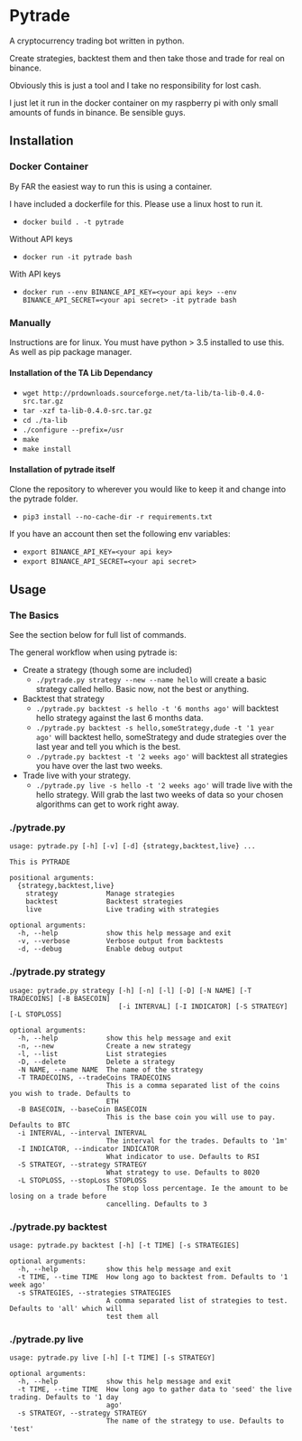 # Pytrade

A cryptocurrency trading bot written in python.

Create strategies, backtest them and then take those and trade for real on binance.

Obviously this is just a tool and I take no responsibility for lost cash.

I just let it run in the docker container on my raspberry pi with only small amounts of funds in binance. Be sensible guys.

## Installation

### Docker Container

By FAR the easiest way to run this is using a container.

I have included a dockerfile for this. Please use a linux host to run it.

- `docker build . -t pytrade`

Without API keys
- `docker run -it pytrade bash`

With API keys
- `docker run --env BINANCE_API_KEY=<your api key> --env BINANCE_API_SECRET=<your api secret> -it pytrade bash`

### Manually

Instructions are for linux. You must have python > 3.5 installed to use this. As well as pip package manager.

#### Installation of the TA Lib Dependancy

- `wget http://prdownloads.sourceforge.net/ta-lib/ta-lib-0.4.0-src.tar.gz`
- `tar -xzf ta-lib-0.4.0-src.tar.gz`
- `cd ./ta-lib`
- `./configure --prefix=/usr`
- `make`
- `make install`

#### Installation of pytrade itself

Clone the repository to wherever you would like to keep it and change into the pytrade folder.

- `pip3 install --no-cache-dir -r requirements.txt`

If you have an account then set the following env variables:
- `export BINANCE_API_KEY=<your api key>`
- `export BINANCE_API_SECRET=<your api secret>`


## Usage

### The Basics

See the section below for full list of commands.

The general workflow when using pytrade is:
- Create a strategy (though some are included)
  - `./pytrade.py strategy --new --name hello` will create a basic strategy called hello. Basic now, not the best or anything.
- Backtest that strategy
  - `./pytrade.py backtest -s hello -t '6 months ago'` will backtest hello strategy against the last 6 months data.
  - `./pytrade.py backtest -s hello,someStrategy,dude -t '1 year ago'` will backtest hello, someStrategy and dude strategies over the last year and tell you which is the best.
  - `./pytrade.py backtest -t '2 weeks ago'` will backtest all strategies you have over the last two weeks.
- Trade live with your strategy.
  - `./pytrade.py live -s hello -t '2 weeks ago'` will trade live with the hello strategy. Will grab the last two weeks of data so your chosen algorithms can get to work right away.

### ./pytrade.py
```
usage: pytrade.py [-h] [-v] [-d] {strategy,backtest,live} ...

This is PYTRADE

positional arguments:
  {strategy,backtest,live}
    strategy            Manage strategies
    backtest            Backtest strategies
    live                Live trading with strategies

optional arguments:
  -h, --help            show this help message and exit
  -v, --verbose         Verbose output from backtests
  -d, --debug           Enable debug output
```

### ./pytrade.py strategy
```
usage: pytrade.py strategy [-h] [-n] [-l] [-D] [-N NAME] [-T TRADECOINS] [-B BASECOIN]
                           [-i INTERVAL] [-I INDICATOR] [-S STRATEGY] [-L STOPLOSS]

optional arguments:
  -h, --help            show this help message and exit
  -n, --new             Create a new strategy
  -l, --list            List strategies
  -D, --delete          Delete a strategy
  -N NAME, --name NAME  The name of the strategy
  -T TRADECOINS, --tradeCoins TRADECOINS
                        This is a comma separated list of the coins you wish to trade. Defaults to
                        ETH
  -B BASECOIN, --baseCoin BASECOIN
                        This is the base coin you will use to pay. Defaults to BTC
  -i INTERVAL, --interval INTERVAL
                        The interval for the trades. Defaults to '1m'
  -I INDICATOR, --indicator INDICATOR
                        What indicator to use. Defaults to RSI
  -S STRATEGY, --strategy STRATEGY
                        What strategy to use. Defaults to 8020
  -L STOPLOSS, --stopLoss STOPLOSS
                        The stop loss percentage. Ie the amount to be losing on a trade before
                        cancelling. Defaults to 3
```

### ./pytrade.py backtest
```
usage: pytrade.py backtest [-h] [-t TIME] [-s STRATEGIES]

optional arguments:
  -h, --help            show this help message and exit
  -t TIME, --time TIME  How long ago to backtest from. Defaults to '1 week ago'
  -s STRATEGIES, --strategies STRATEGIES
                        A comma separated list of strategies to test. Defaults to 'all' which will
                        test them all
```

### ./pytrade.py live
```
usage: pytrade.py live [-h] [-t TIME] [-s STRATEGY]

optional arguments:
  -h, --help            show this help message and exit
  -t TIME, --time TIME  How long ago to gather data to 'seed' the live trading. Defaults to '1 day
                        ago'
  -s STRATEGY, --strategy STRATEGY
                        The name of the strategy to use. Defaults to 'test'
```
